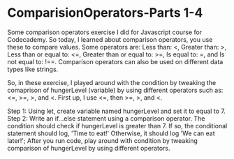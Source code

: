 # ComparisionOperators-Parts 1-4
Some comparison operators exercise I did for Javascript course for Codecademy. So today, I learned about comparison operators, you use these to compare values. Some operators are: Less than: <, Greater than: >, Less than or equal to: <=, Greater than or equal to: >=, Is equal to: =, and Is not equal to: !==.  Comparison operators can also be used on different data types like strings. 

So, in these exercise, I played around with the condition by tweaking the comaprison of hungerLevel (variable) by using different operators such as: <=, >=, >, and <. First up, I use <=, then >=, >, and <.

Step 1: Using let, create variable named hungerLevel and set it to equal to 7.
Step 2: Write an if...else statement using a comparison operator. The condition should check if hungerLevel is greater than 7. If so, the conditional statement should log, 'Time to eat!' Otherwise, it should log 'We can eat later!'; After you run code, play around with condition by tweaking comparison of hungerLevel by using different operators.

